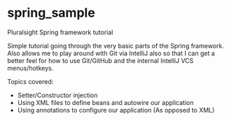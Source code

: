 # spring_sample
Pluralsight Spring framework tutorial


Simple tutorial going through the very basic parts of the Spring framework. Also allows me to play around with Git via IntelliJ also so that I can get a better feel for how to use Git/GitHub and the internal IntelliJ VCS menus/hotkeys.

Topics covered:

- Setter/Constructor injection
- Using XML files to define beans and autowire our application
- Using annotations to configure our application (As opposed to XML)

